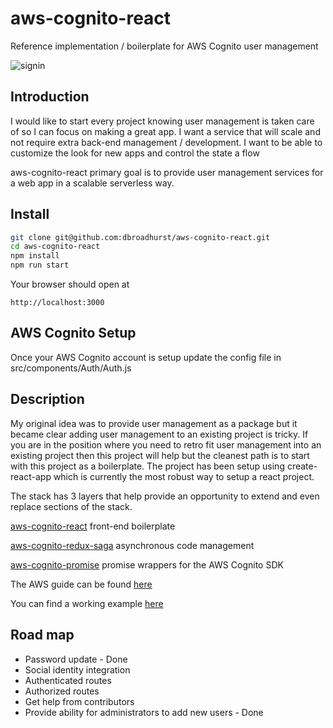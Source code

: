 # aws-cognito-react

Reference implementation / boilerplate for AWS Cognito user management

![signin](https://s3-us-west-2.amazonaws.com/union25-public/aws-cognito-login.png)

## Introduction

I would like to start every project knowing user management is taken care of so I can focus on making a great app. I want a service that will scale and not require extra back-end management / development. I want to be able to customize the look for new apps and control the state a flow

aws-cognito-react primary goal is to provide user management services for a web app in a scalable serverless way.

## Install

```bash
git clone git@github.com:dbroadhurst/aws-cognito-react.git
cd aws-cognito-react
npm install
npm run start
```

Your browser should open at

```
http://localhost:3000
```

## AWS Cognito Setup

Once your AWS Cognito account is setup update the config file in src/components/Auth/Auth.js

## Description

My original idea was to provide user management as a package but it became clear adding user management to an existing project is tricky. If you are in the position where you need to retro fit user management into an existing project then this project will help but the cleanest path is to start with this project as a boilerplate. The project has been setup using create-react-app which is currently the most robust way to setup a react project.

The stack has 3 layers that help provide an opportunity to extend and even replace sections of the stack.

[aws-cognito-react](https://github.com/dbroadhurst/aws-cognito-react) front-end boilerplate

[aws-cognito-redux-saga](https://github.com/dbroadhurst/aws-cognito-redux-saga) asynchronous code management

[aws-cognito-promise](https://github.com/dbroadhurst/aws-cognito-promises) promise wrappers for the AWS Cognito SDK

The AWS guide can be found [here](http://docs.aws.amazon.com/cognito/latest/developerguide/setting-up-the-javascript-sdk.html)

You can find a working example [here](http://cognito.dbroadhurst.net)

## Road map

* Password update - Done
* Social identity integration
* Authenticated routes
* Authorized routes
* Get help from contributors
* Provide ability for administrators to add new users - Done



